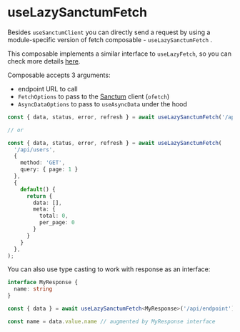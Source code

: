 # useLazySanctumFetch

Besides `useSanctumClient` you can directly send a request by using a module-specific version of fetch composable - `useLazySanctumFetch` .

This composable implements a similar interface to `useLazyFetch`, so you can check more details [here](https://nuxt.com/docs/api/composables/use-fetch).

Composable accepts 3 arguments:

* endpoint URL to call
* `FetchOptions` to pass to the [Sanctum](usesanctumclient.md) client (`ofetch`)
* `AsyncDataOptions` to pass to `useAsyncData` under the hood

```ts [components/YourComponent.vue]
const { data, status, error, refresh } = await useLazySanctumFetch('/api/users');

// or

const { data, status, error, refresh } = await useLazySanctumFetch(
  '/api/users',
  {
    method: 'GET',
    query: { page: 1 }
  },
  {
    default() { 
      return { 
        data: [], 
        meta: {
          total: 0, 
          per_page: 0 
        } 
      }
    }
  },
);
```

You can also use type casting to work with response as an interface:

```typescript
interface MyResponse {
  name: string
}

const { data } = await useLazySanctumFetch<MyResponse>('/api/endpoint')

const name = data.value.name // augmented by MyResponse interface
```
